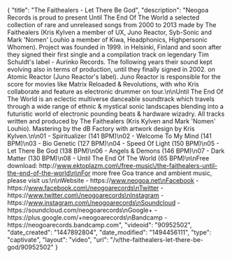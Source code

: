{
    "title": "The Faithealers - Let There Be God",
    "description": "Neogoa Records is proud to present Until The End Of The World a selected collection of rare and unreleased songs from 2000 to 2013 made by The Faithealers (Kris Kylven a member of UX, Juno Reactor, Syb-Sonic and Mark 'Nomen' Louhio a member of Kiwa, Headphonics, Highpersonic Whomen). Project was founded in 1999. in Helsinki, Finland and soon after they signed their first single and a compilation track on legendary Tim Schuldt's label - Aurinko Records. The following years their sound kept evolving also in terms of production, until they finally signed in 2002. on Atomic Reactor (Juno Reactor's label). Juno Reactor is responsible for the score for movies like Matrix Reloaded & Revolutions, with who Kris collaborate and feature as electronic drummer on tour.\n\nUntil The End Of The World is an eclectic multiverse danceable soundtrack which travels through a wide range of ethnic & mystical sonic landscapes blending into a futuristic world of electronic pounding beats & hardware wizadry. All tracks written and produced by The Faithealers (Kris Kylven and Mark 'Nomen' Louhio). Mastering by the dB Factory with artwork design by Kris Kylven.\n\n01 - Spiritualizer (141 BPM)\n02 - Welcome To My Mind (141 BPM)\n03 - Bio Genetic (127 BPM)\n04 - Speed Of Light (150 BPM)\n05 - Let There Be God (138 BPM)\n06 - Angels & Demons (146 BPM)\n07 - Dark Matter (130 BPM)\n08 - Until The End Of The World (65 BPM)\n\nFree download: http:\/\/www.ektoplazm.com\/free-music\/the-faithealers-until-the-end-of-the-world\n\nFor more free Goa trance and ambient music, please visit us:\n\nWebsite - https:\/\/www.neogoa.net\nFacebook - https:\/\/www.facebook.com\/neogoarecords\nTwitter - https:\/\/www.twitter.com\/neogoarecords\nInstagram - https:\/\/www.instagram.com\/neogoarecords\nSoundcloud - https:\/\/soundcloud.com\/neogoarecords\nGoogle+ - https:\/\/plus.google.com\/+neogoarecords\nBandcamp - https:\/\/neogoarecords.bandcamp.com",
    "videoid": "90952502",
    "date_created": "1447892804",
    "date_modified": "1494456111",
    "type": "captivate",
    "layout": "video",
    "url": "\/v\/the-faithealers-let-there-be-god\/90952502"
}